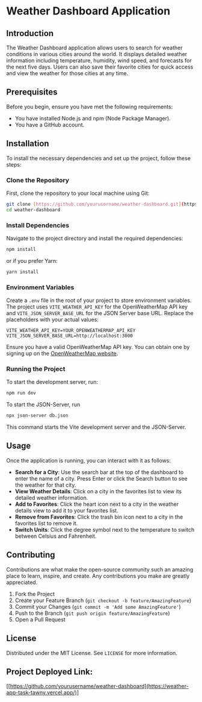 # Weather Dashboard Application

## Introduction

The Weather Dashboard application allows users to search for weather conditions in various cities around the world. It displays detailed weather information including temperature, humidity, wind speed, and forecasts for the next five days. Users can also save their favorite cities for quick access and view the weather for those cities at any time.

## Prerequisites

Before you begin, ensure you have met the following requirements:

- You have installed Node.js and npm (Node Package Manager).
- You have a GitHub account.

## Installation

To install the necessary dependencies and set up the project, follow these steps:

### Clone the Repository

First, clone the repository to your local machine using Git:

```bash
git clone [https://github.com/yourusername/weather-dashboard.git](https://github.com/adi5689/weather_app_task.git)
cd weather-dashboard
```

### Install Dependencies

Navigate to the project directory and install the required dependencies:

```bash
npm install
```

or if you prefer Yarn:

```bash
yarn install
```

### Environment Variables

Create a `.env` file in the root of your project to store environment variables. The project uses `VITE_WEATHER_API_KEY` for the OpenWeatherMap API key and `VITE_JSON_SERVER_BASE_URL` for the JSON Server base URL. Replace the placeholders with your actual values:

```plaintext
VITE_WEATHER_API_KEY=YOUR_OPENWEATHERMAP_API_KEY
VITE_JSON_SERVER_BASE_URL=http://localhost:3000
```

Ensure you have a valid OpenWeatherMap API key. You can obtain one by signing up on the [OpenWeatherMap website](https://openweathermap.org/).

### Running the Project

To start the development server, run:

```bash
npm run dev
```

To start the JSON-Server, run

```bash
npx json-server db.json
```

This command starts the Vite development server and the JSON-Server. 

## Usage

Once the application is running, you can interact with it as follows:

- **Search for a City**: Use the search bar at the top of the dashboard to enter the name of a city. Press Enter or click the Search button to see the weather for that city.
- **View Weather Details**: Click on a city in the favorites list to view its detailed weather information.
- **Add to Favorites**: Click the heart icon next to a city in the weather details view to add it to your favorites list.
- **Remove from Favorites**: Click the trash bin icon next to a city in the favorites list to remove it.
- **Switch Units**: Click the degree symbol next to the temperature to switch between Celsius and Fahrenheit.

## Contributing

Contributions are what make the open-source community such an amazing place to learn, inspire, and create. Any contributions you make are greatly appreciated.

1. Fork the Project
2. Create your Feature Branch (`git checkout -b feature/AmazingFeature`)
3. Commit your Changes (`git commit -m 'Add some AmazingFeature'`)
4. Push to the Branch (`git push origin feature/AmazingFeature`)
5. Open a Pull Request

## License

Distributed under the MIT License. See `LICENSE` for more information.

## Project Deployed Link: 
[[https://github.com/yourusername/weather-dashboard](https://weather-app-task-tawny.vercel.app/)]
